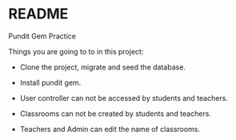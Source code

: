 # README

Pundit Gem Practice

Things you are going to to in this project:

- Clone the project, migrate and seed the database.

- Install pundit gem.

- User controller can not be accessed by students and teachers.

- Classrooms can not be created by students and teachers.

- Teachers and Admin can edit the name of classrooms.
